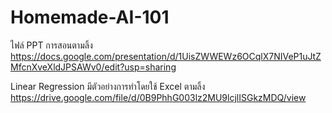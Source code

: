 # Homemade-AI-101

ไฟล์ PPT การสอนตามลิ้ง
https://docs.google.com/presentation/d/1UisZWWEWz6OCqlX7NIVeP1uJtZMfcnXveXldJPSAWv0/edit?usp=sharing

Linear Regression มีตัวอย่างการทำโดยใช้ Excel ตามลิ้ง
https://drive.google.com/file/d/0B9PhhG003lz2MU9lcjlISGkzMDQ/view
